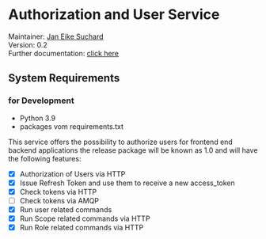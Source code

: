 # Authorization and User Service
Maintainer: [Jan Eike Suchard](https://github.com/j-suchard)  
Version: 0.2  
Further documentation: [click here](./api/init)

## System Requirements
### for Development
- Python 3.9
- packages vom requirements.txt

This service offers the possibility to authorize users for frontend end backend
applications the release package will be known as 1.0 and will have the following
features:

- [X] Authorization of Users via HTTP
- [X] Issue Refresh Token and use them to receive a new access_token
- [X] Check tokens via HTTP
- [ ] Check tokens via AMQP
- [X] Run user related commands
- [X] Run Scope related commands via HTTP
- [X] Run Role related commands via HTTP